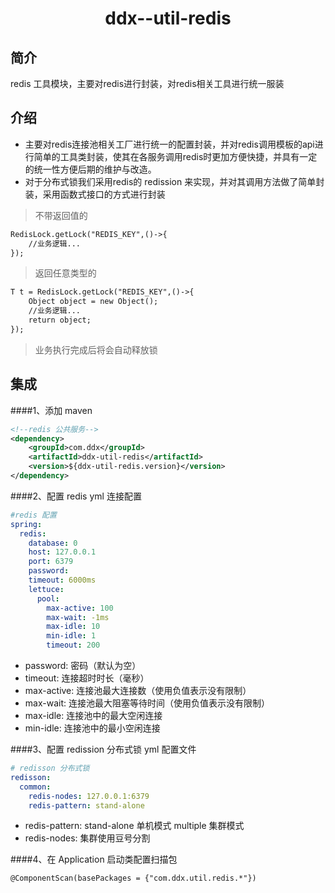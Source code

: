 <h1 align="center">ddx--util-redis</h1>

## 简介
redis 工具模块，主要对redis进行封装，对redis相关工具进行统一服装

## 介绍
- 主要对redis连接池相关工厂进行统一的配置封装，并对redis调用模板的api进行简单的工具类封装，使其在各服务调用redis时更加方便快捷，并具有一定的统一性方便后期的维护与改造。
- 对于分布式锁我们采用redis的 redission 来实现，并对其调用方法做了简单封装，采用函数式接口的方式进行封装
> 不带返回值的
```markdown
RedisLock.getLock("REDIS_KEY",()->{
    //业务逻辑...
});
```
 > 返回任意类型的
```markdown
T t = RedisLock.getLock("REDIS_KEY",()->{
    Object object = new Object();
	//业务逻辑...
    return object;
});
```
>业务执行完成后将会自动释放锁

## 集成
####1、添加 maven 
```xml
<!--redis 公共服务-->
<dependency>
    <groupId>com.ddx</groupId>
    <artifactId>ddx-util-redis</artifactId>
    <version>${ddx-util-redis.version}</version>
</dependency>
```
####2、配置 redis yml 连接配置
```yaml
#redis 配置
spring:
  redis:
    database: 0
    host: 127.0.0.1
    port: 6379
    password:     
    timeout: 6000ms 
    lettuce:
      pool:
        max-active: 100  
        max-wait: -1ms    
        max-idle: 10     
        min-idle: 1    
        timeout: 200
```
- password:   密码（默认为空）
- timeout:   连接超时时长（毫秒）
- max-active:  连接池最大连接数（使用负值表示没有限制）
- max-wait: 连接池最大阻塞等待时间（使用负值表示没有限制）
- max-idle:  连接池中的最大空闲连接
- min-idle:  连接池中的最小空闲连接

####3、配置 redission 分布式锁 yml 配置文件
```yaml
# redisson 分布式锁
redisson:
  common:
    redis-nodes: 127.0.0.1:6379
    redis-pattern: stand-alone 
```
- redis-pattern: stand-alone 单机模式 multiple 集群模式
- redis-nodes: 集群使用豆号分割

####4、在 Application 启动类配置扫描包
```markdown
@ComponentScan(basePackages = {"com.ddx.util.redis.*"})
```
